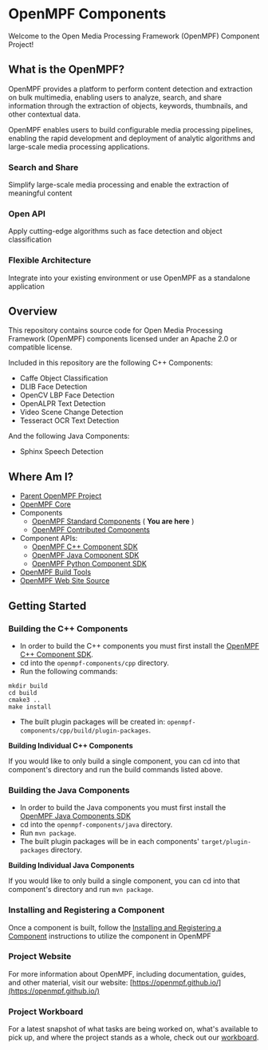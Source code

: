 # OpenMPF Components

Welcome to the Open Media Processing Framework (OpenMPF) Component Project!

## What is the OpenMPF?

OpenMPF provides a platform to perform content detection and extraction on bulk multimedia, enabling users to analyze, search, and share information through the extraction of objects, keywords, thumbnails, and other contextual data.

OpenMPF enables users to build configurable media processing pipelines, enabling the rapid development and deployment of analytic algorithms and large-scale media processing applications.

### Search and Share

Simplify large-scale media processing and enable the extraction of meaningful content

### Open API

Apply cutting-edge algorithms such as face detection and object classification

### Flexible Architecture

Integrate into your existing environment or use OpenMPF as a standalone application

## Overview

This repository contains source code for Open Media Processing Framework (OpenMPF) components licensed under an Apache 2.0 or compatible license.

Included in this repository are the following C++ Components:
- Caffe Object Classification
- DLIB Face Detection
- OpenCV LBP Face Detection
- OpenALPR Text Detection
- Video Scene Change Detection
- Tesseract OCR Text Detection

And the following Java Components:
- Sphinx Speech Detection

## Where Am I?

- [Parent OpenMPF Project](https://github.com/openmpf/openmpf-projects)
- [OpenMPF Core](https://github.com/openmpf/openmpf)
- Components
    * [OpenMPF Standard Components](https://github.com/openmpf/openmpf-components) ( **You are here** )
    * [OpenMPF Contributed Components](https://github.com/openmpf/openmpf-contrib-components)
- Component APIs:
    * [OpenMPF C++ Component SDK](https://github.com/openmpf/openmpf-cpp-component-sdk)
    * [OpenMPF Java Component SDK](https://github.com/openmpf/openmpf-java-component-sdk)
    * [OpenMPF Python Component SDK](https://github.com/openmpf/openmpf-python-component-sdk)
- [OpenMPF Build Tools](https://github.com/openmpf/openmpf-build-tools)
- [OpenMPF Web Site Source](https://github.com/openmpf/openmpf.github.io)

## Getting Started

### Building the C++ Components

- In order to build the C++ components you must first install the [OpenMPF C++ Component SDK](https://github.com/openmpf/openmpf-cpp-component-sdk).
- cd into the `openmpf-components/cpp` directory.
- Run the following commands:
```
mkdir build
cd build
cmake3 ..
make install
```

- The built plugin packages will be created in: `openmpf-components/cpp/build/plugin-packages`.

**Building Individual C++ Components**

If you would like to only build a single component, you can cd into that component's directory and run the build commands listed above.

### Building the Java Components

- In order to build the Java components you must first install the [OpenMPF Java Components SDK](https://github.com/openmpf/openmpf-java-component-sdk)
- cd into the `openmpf-components/java` directory.
- Run `mvn package`.
- The built plugin packages will be in each components' `target/plugin-packages` directory.

**Building Individual Java Components**

If you would like to only build a single component, you can cd into that component's directory and run `mvn package`.

### Installing and Registering a Component

Once a component is built, follow the [Installing and Registering a Component](https://openmpf.github.io/docs/site/Packaging-and-Registering-a-Component/#installing-and-registering-a-component) instructions to utilize the component in OpenMPF

### Project Website

For more information about OpenMPF, including documentation, guides, and other material, visit our website: [https://openmpf.github.io/](https://openmpf.github.io/)

### Project Workboard

For a latest snapshot of what tasks are being worked on, what's available to pick up, and where the project stands as a whole, check out our [workboard](https://github.com/orgs/openmpf/projects/3).
